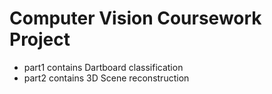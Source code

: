 # Computer Vision Coursework Project
- part1 contains Dartboard classification
- part2 contains 3D Scene reconstruction
